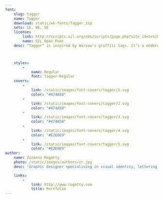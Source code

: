 ```yaml
---
font:
    slug: tagger
    name: Tagger
    download: static/wk-fonts/Tagger.zip
    sets: CE, WE, SE
    license:
        link: http://scripts.sil.org/cms/scripts/page.php?site_id=nrsi&id=OFL_web
        name: SIL Open Font
    desc: “Tagger” is inspired by Warsaw’s graffiti tags. It’s a modern script font with a dynamic character and casual forms. Tagger is a perfect fit for visual identity of bars, restaurants, shops. It can also be used for menus, price tags, labels and announcements.



    styles:
        -
            name: Regular
            font: Tagger-Regular
    covers:
        -
            link: /static/images/font-covers/tagger/1.svg
            color: "#474A58"
        -
            link: /static/images/font-covers/tagger/2.svg
            color: "#474A58"
        -
            link: /static/images/font-covers/tagger/3.svg
            color: "#474A58"
        -
            link: /static/images/font-covers/tagger/4.svg
            color: "#E2E8E9"
        -
            link: /static/images/font-covers/tagger/5.svg
            color: "#E2E8E9"
author:
    name: Zuzanna Rogatty
    photo: /static/images/authors/zr.jpg
    desc: 'Graphic designer specialising in visual identity, lettering and typography. Graduated from the Graphic and Communication Design Dept. on Poznań Fine Arts University. Designer at Mamastudio. She is the author of the visual identity for Two Shores Festival, FAMA Festival, and others. Rogatty’s work was featured on several exhibitions such as: „Places of Origin: Polish Graphic Design in Context”, “Polish Logo Design Exhibition” and “Typopolo”.'

    links:
        -
            link: http://www.rogatty.com
            title: Portfolio
---
```


